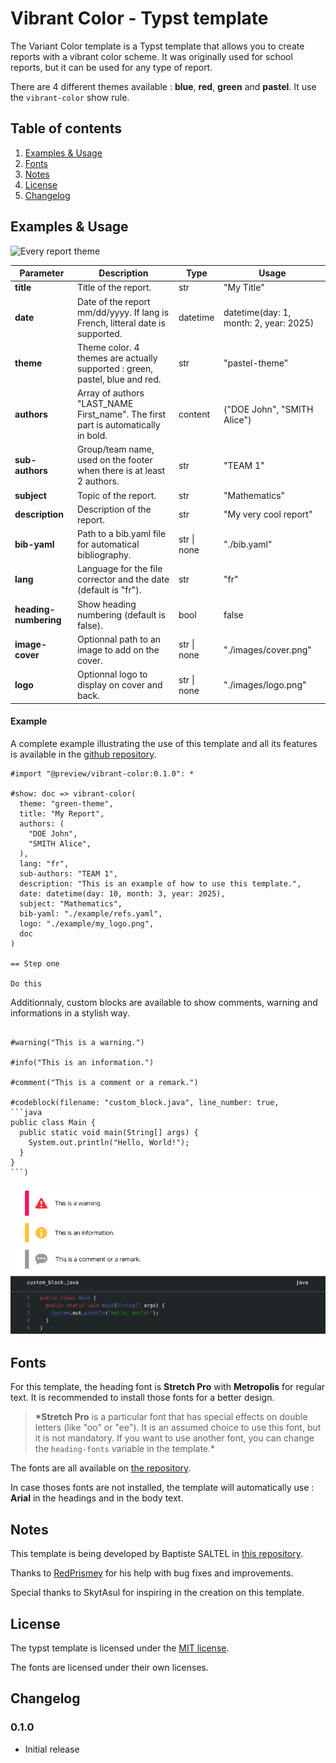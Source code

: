 # Vibrant Color - Typst template

The Variant Color template is a Typst template that allows you to create reports with a vibrant color scheme. It was originally used for school reports, but it can be used for any type of report.

There are 4 different themes available : **blue**, **red**, **green** and **pastel**. It use the `vibrant-color` show rule.

## Table of contents

1. [Examples & Usage](#examples--usage)
1. [Fonts](#fonts)
1. [Notes](#notes)
1. [License](#license)
1. [Changelog](#changelog)

## Examples & Usage

![Every report theme](./thumbnail-colors.png)

| **Parameter**         | **Description**                                                                   | **Type**    | **Usage**                              |
| --------------------- | --------------------------------------------------------------------------------- | ----------- | -------------------------------------- |
| **title**             | Title of the report.                                                              | str         | "My Title"                             |
| **date**              | Date of the report mm/dd/yyyy. If lang is French, litteral date is supported.     | datetime    | datetime(day: 1, month: 2, year: 2025) |
| **theme**             | Theme color. 4 themes are actually supported : green, pastel, blue and red.       | str         | "pastel-theme"                         |
| **authors**           | Array of authors "LAST_NAME First_name". The first part is automatically in bold. | content     | ("DOE John", "SMITH Alice")            |
| **sub-authors**       | Group/team name, used on the footer when there is at least 2 authors.             | str         | "TEAM 1"                               |
| **subject**           | Topic of the report.                                                              | str         | "Mathematics"                          |
| **description**       | Description of the report.                                                        | str         | "My very cool report"                  |
| **bib-yaml**          | Path to a bib.yaml file for automatical bibliography.                             | str \| none | "./bib.yaml"                           |
| **lang**              | Language for the file corrector and the date (default is "fr").                   | str         | "fr"                                   |
| **heading-numbering** | Show heading numbering (default is false).                                        | bool        | false                                  |
| **image-cover**       | Optionnal path to an image to add on the cover.                                   | str \| none | "./images/cover.png"                   |
| **logo**              | Optionnal logo to display on cover and back.                                      | str \| none | "./images/logo.png"                    |

#### Example

A complete example illustrating the use of this template and all its features is available in the [github repository](https://github.com/SHAfoin/shafoin-typst-template/blob/main/example/example.pdf).

```typst
#import "@preview/vibrant-color:0.1.0": *

#show: doc => vibrant-color(
  theme: "green-theme",
  title: "My Report",
  authors: (
    "DOE John",
    "SMITH Alice",
  ),
  lang: "fr",
  sub-authors: "TEAM 1",
  description: "This is an example of how to use this template.",
  date: datetime(day: 10, month: 3, year: 2025),
  subject: "Mathematics",
  bib-yaml: "./example/refs.yaml",
  logo: "./example/my_logo.png",
  doc
)

== Step one

Do this

```

Additionnaly, custom blocks are available to show comments, warning and informations in a stylish way.

````typst

#warning("This is a warning.")

#info("This is an information.")

#comment("This is a comment or a remark.")

#codeblock(filename: "custom_block.java", line_number: true,
```java
public class Main {
  public static void main(String[] args) {
    System.out.println("Hello, World!");
  }
}
```)

````

![Custom blocks](./thumbnail-custom_blocks.png)

## Fonts

For this template, the heading font is **Stretch Pro** with **Metropolis** for regular text. It is recommended to install those fonts for a better design.

> **\*Stretch Pro** is a particular font that has special effects on double letters (like "oo" or "ee"). It is an assumed choice to use this font, but it is not mandatory. If you want to use another font, you can change the `heading-fonts` variable in the template.\*

The fonts are all available on [the repository](https://github.com/SHAfoin/shafoin-typst-template/tree/main/font).

In case thoses fonts are not installed, the template will automatically use : **Arial** in the headings and in the body text.

## Notes

This template is being developed by Baptiste SALTEL in [this repository](https://github.com/SHAfoin/shafoin-typst-template).

Thanks to [RedPrismey](https://github.com/RedPrismey) for his help with bug fixes and improvements.

Special thanks to SkytAsul for inspiring in the creation on this template.

## License

The typst template is licensed under the [MIT license](https://github.com/SHAfoin/shafoin-typst-template/blob/main/LICENSE).

The fonts are licensed under their own licenses.

## Changelog

### 0.1.0

- Initial release

